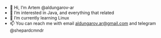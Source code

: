 - 👋 Hi, I’m Artem @aldungarov-ar
- 👀 I’m interested in Java, and everything that related
- 🌱 I’m currently learning Linux
- 📫 You can reach me with email aldungarov.ar@gmail.com and telegram @shepardcmndr 

<!---
aldungarov-ar/aldungarov-ar is a ✨ special ✨ repository because its `README.md` (this file) appears on your GitHub profile.
You can click the Preview link to take a look at your changes.
--->
